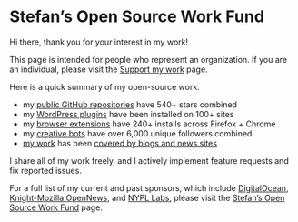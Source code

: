 # Stefan’s Open Source Work Fund

Hi there, thank you for your interest in my work!

This page is intended for people who represent an organization. If you are an individual, please visit the [Support my work](https://stefanbohacek.com/support-my-work/) page.

Here is a quick summary of my open-source work.

- my [public GitHub repositories](https://github.com/stefanbohacek) have 540+ stars combined
- my [WordPress plugins](https://stefanbohacek.com/tag/wordpress-plugin/) have been installed on 100+ sites
- my [browser extensions](https://stefanbohacek.com/tag/browser-extension/) have 240+ installs across Firefox + Chrome
- my [creative bots](https://stefans-creative-bots.glitch.me/) have over 6,000 unique followers combined
- [my work](https://stefanbohacek.com/projects/) has been [covered by blogs and news sites](https://stefanbohacek.com/press/)

I share all of my work freely, and I actively implement feature requests and fix reported issues.

For a full list of my current and past sponsors, which include [DigitalOcean](https://www.digitalocean.com/?ref=botwiki), [Knight-Mozilla OpenNews](https://opennews.org/?ref=botwiki), and [NYPL Labs](https://www.nypl.org/collections/labs), please visit the [Stefan’s Open Source Work Fund](https://stefanbohacek.com/stefans-open-source-work-fund/) page.
